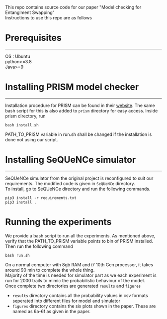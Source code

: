 This repo contains source code for our paper "Model checking for Entanglment Swapping"  
Instructions to use this repo are as follows  
# Prerequisites  

---
OS : Ubuntu  
python>=3.8  
Java>=9  
# Installing PRISM model checker  

---
Installation procedure for PRISM can be found in their [website](http://prismmodelchecker.org/manual/InstallingPRISM/Instructions).
The same bash script for this is also added to ``prism`` directory for easy access.  Inside prism directory, run  

```
bash install.sh
```
PATH_TO_PRISM variable in run.sh shall be changed if the installation is done not using our script.  

# Installing SeQUeNCe simulator  

---
SeQUeNCe simulator from the original project is reconfigured to suit our requirements. The modified code is given in ``SeQUeNCe`` directory.  
To install, go to SeQUeNCe directory and run the following commands. 
```
pip3 install -r requirements.txt  
pip3 install .  
```

# Running the experiments  
We provide a bash script to run all the experiments. As mentioned above, verify that the PATH_TO_PRISM variable points to bin of PRISM installed.  
Then run the following command  
```
bash run.sh
```
On a normal computer with 8gb RAM and i7 10th Gen processor, it takes around 90 min to complete the whole thing.  
Majority of the time is needed for simulator part as we each experiment is run for 2000 trails to mimic the probabilistic behaviour of the model.  
Once complete two directories are generated ``results`` and ``figures``  
- ``results`` directory contains all the probability values in csv formats seperated into different files for model and simulator  
- ``figures`` directory contains the six plots shown in the paper. These are named as 6a-6f as given in the paper.
